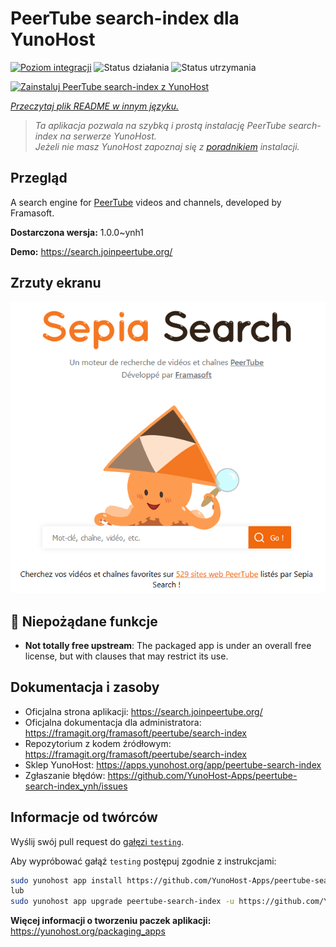 <!--
To README zostało automatycznie wygenerowane przez <https://github.com/YunoHost/apps/tree/master/tools/readme_generator>
Nie powinno być ono edytowane ręcznie.
-->

# PeerTube search-index dla YunoHost

[![Poziom integracji](https://apps.yunohost.org/badge/integration/peertube-search-index)](https://ci-apps.yunohost.org/ci/apps/peertube-search-index/)
![Status działania](https://apps.yunohost.org/badge/state/peertube-search-index)
![Status utrzymania](https://apps.yunohost.org/badge/maintained/peertube-search-index)

[![Zainstaluj PeerTube search-index z YunoHost](https://install-app.yunohost.org/install-with-yunohost.svg)](https://install-app.yunohost.org/?app=peertube-search-index)

*[Przeczytaj plik README w innym języku.](./ALL_README.md)*

> *Ta aplikacja pozwala na szybką i prostą instalację PeerTube search-index na serwerze YunoHost.*  
> *Jeżeli nie masz YunoHost zapoznaj się z [poradnikiem](https://yunohost.org/install) instalacji.*

## Przegląd

A search engine for [PeerTube](https://joinpeertube.org/) videos and channels, developed by Framasoft.


**Dostarczona wersja:** 1.0.0~ynh1

**Demo:** <https://search.joinpeertube.org/>

## Zrzuty ekranu

![Zrzut ekranu z PeerTube search-index](./doc/screenshots/sepia-search-screenshot.png)

## :red_circle: Niepożądane funkcje

- **Not totally free upstream**: The packaged app is under an overall free license, but with clauses that may restrict its use.

## Dokumentacja i zasoby

- Oficjalna strona aplikacji: <https://search.joinpeertube.org/>
- Oficjalna dokumentacja dla administratora: <https://framagit.org/framasoft/peertube/search-index>
- Repozytorium z kodem źródłowym: <https://framagit.org/framasoft/peertube/search-index>
- Sklep YunoHost: <https://apps.yunohost.org/app/peertube-search-index>
- Zgłaszanie błędów: <https://github.com/YunoHost-Apps/peertube-search-index_ynh/issues>

## Informacje od twórców

Wyślij swój pull request do [gałęzi `testing`](https://github.com/YunoHost-Apps/peertube-search-index_ynh/tree/testing).

Aby wypróbować gałąź `testing` postępuj zgodnie z instrukcjami:

```bash
sudo yunohost app install https://github.com/YunoHost-Apps/peertube-search-index_ynh/tree/testing --debug
lub
sudo yunohost app upgrade peertube-search-index -u https://github.com/YunoHost-Apps/peertube-search-index_ynh/tree/testing --debug
```

**Więcej informacji o tworzeniu paczek aplikacji:** <https://yunohost.org/packaging_apps>
